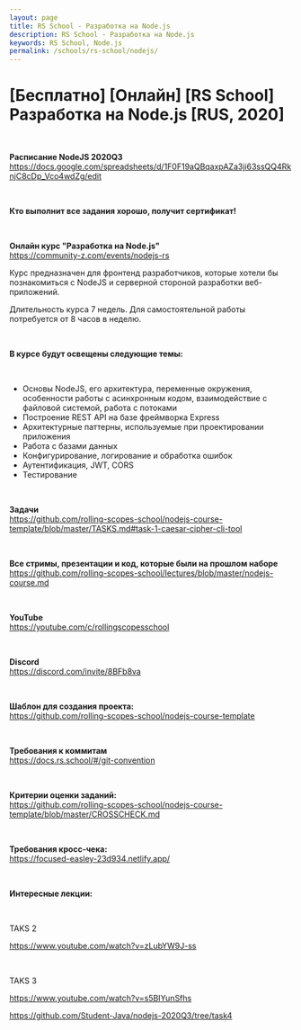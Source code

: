 ```yaml
---
layout: page
title: RS School - Разработка на Node.js
description: RS School - Разработка на Node.js
keywords: RS School, Node.js
permalink: /schools/rs-school/nodejs/
---
```


# [Бесплатно] [Онлайн] [RS School] Разработка на Node.js [RUS, 2020]

<br/>

**Расписание NodeJS 2020Q3**  
https://docs.google.com/spreadsheets/d/1F0F19aQBqaxpAZa3ji63ssQQ4RknjC8cDp_Vco4wdZg/edit

<br/>

**Кто выполнит все задания хорошо, получит сертификат!**

<br/>

**Онлайн курс "Разработка на Node.js"**  
https://community-z.com/events/nodejs-rs

Курс предназначен для фронтенд разработчиков, которые хотели бы познакомиться с NodeJS и серверной стороной разработки веб-приложений.

Длительность курса 7 недель. Для самостоятельной работы потребуется от 8 часов в неделю.

<br/>

**В курсе будут освещены следующие темы:**

<br/>

- Основы NodeJS, его архитектура, переменные окружения, особенности работы с асинхронным кодом, взаимодействие с файловой системой, работа с потоками
- Построение REST API на базе фреймворка Express
- Архитектурные паттерны, используемые при проектировании приложения
- Работа с базами данных
- Конфигурирование, логирование и обработка ошибок
- Аутентификация, JWT, CORS
- Тестирование

<br/>

**Задачи**  
https://github.com/rolling-scopes-school/nodejs-course-template/blob/master/TASKS.md#task-1-caesar-cipher-cli-tool

<br/>

**Все стримы, презентации и код, которые были на прошлом наборе**  
https://github.com/rolling-scopes-school/lectures/blob/master/nodejs-course.md

<br/>

**YouTube**  
https://youtube.com/c/rollingscopesschool

<br/>

**Discord**  
https://discord.com/invite/8BFb8va

<br/>

**Шаблон для создания проекта:**  
https://github.com/rolling-scopes-school/nodejs-course-template

<br/>

**Требования к коммитам**  
https://docs.rs.school/#/git-convention

<br/>

**Критерии оценки заданий:**  
https://github.com/rolling-scopes-school/nodejs-course-template/blob/master/CROSSCHECK.md

<br/>

**Требования кросс-чека:**  
https://focused-easley-23d934.netlify.app/

<br/>

**Интересные лекции:**

<br/>

TAKS 2

https://www.youtube.com/watch?v=zLubYW9J-ss

<br/>

TAKS 3

<!--

https://www.youtube.com/watch?v=sp1SN4UVnk0

-->

https://www.youtube.com/watch?v=s5BIYunSfhs

https://github.com/Student-Java/nodejs-2020Q3/tree/task4
